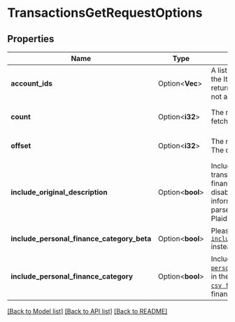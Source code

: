 # TransactionsGetRequestOptions

## Properties

Name | Type | Description | Notes
------------ | ------------- | ------------- | -------------
**account_ids** | Option<**Vec<String>**> | A list of `account_ids` to retrieve for the Item  Note: An error will be returned if a provided `account_id` is not associated with the Item. | [optional]
**count** | Option<**i32**> | The number of transactions to fetch. | [optional][default to 100]
**offset** | Option<**i32**> | The number of transactions to skip. The default value is 0. | [optional][default to 0]
**include_original_description** | Option<**bool**> | Include the raw unparsed transaction description from the financial institution. This field is disabled by default. If you need this information in addition to the parsed data provided, contact your Plaid Account Manager. | [optional][default to false]
**include_personal_finance_category_beta** | Option<**bool**> | Please use [`include_personal_finance_category`](https://plaid.com/docs/api/products/#transactions-get-request-options-include-personal-finance-category) instead. | [optional][default to false]
**include_personal_finance_category** | Option<**bool**> | Include the [`personal_finance_category`](https://plaid.com/docs/api/products/#transactions-get-response-transactions-personal-finance-category) object in the response.  See the [`taxonomy csv file`](https://plaid.com/documents/transactions-personal-finance-category-taxonomy.csv) for a full list of personal finance categories. | [optional][default to false]

[[Back to Model list]](../README.md#documentation-for-models) [[Back to API list]](../README.md#documentation-for-api-endpoints) [[Back to README]](../README.md)


